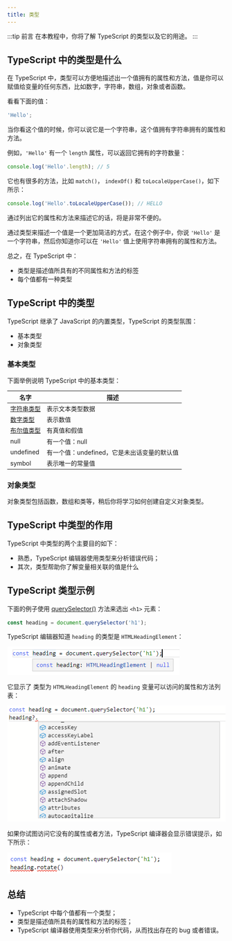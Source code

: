 ```yaml
---
title: 类型
---
```


:::tip 前言
在本教程中，你将了解 TypeScript 的类型以及它的用途。
:::

## TypeScript 中的类型是什么

在 TypeScript 中，类型可以方便地描述出一个值拥有的属性和方法，值是你可以赋值给变量的任何东西，比如数字，字符串，数组，对象或者函数。

看看下面的值：

```ts
'Hello';
```

当你看这个值的时候，你可以说它是一个字符串，这个值拥有字符串拥有的属性和方法。

例如，`'Hello'` 有一个 `length` 属性，可以返回它拥有的字符数量：

```ts
console.log('Hello'.length); // 5
```

它也有很多的方法，比如 `match()`， `indexOf()` 和 `toLocaleUpperCase()`，如下所示：

```ts
console.log('Hello'.toLocaleUpperCase()); // HELLO
```

通过列出它的属性和方法来描述它的话，将是非常不便的。

通过类型来描述一个值是一个更加简洁的方式，在这个例子中，你说 `'Hello'` 是一个字符串，然后你知道你可以在 `'Hello'` 值上使用字符串拥有的属性和方法。

总之，在 TypeScript 中：

- 类型是描述值所具有的不同属性和方法的标签
- 每个值都有一种类型

## TypeScript 中的类型

TypeScript 继承了 JavaScript 的内置类型，TypeScript 的类型氛围：

- 基本类型
- 对象类型

### 基本类型

下面举例说明 TypeScript 中的基本类型：

| 名字                                    | 描述                                        |
| --------------------------------------- | ------------------------------------------- |
| [字符串类型](/2-basic-types/3-string/)  | 表示文本类型数据                            |
| [数字类型](/2-basic-types/2-number/)    | 表示数值                                    |
| [布尔值类型](/2-basic-types/4-boolean/) | 有真值和假值                                |
| null                                    | 有一个值：null                              |
| undefined                               | 有一个值：undefined，它是未出话变量的默认值 |
| symbol                                  | 表示唯一的常量值                            |

### 对象类型

对象类型包括函数，数组和类等，稍后你将学习如何创建自定义对象类型。

## TypeScript 中类型的作用

TypeScript 中类型的两个主要目的如下：

- 熟悉，TypeScript 编辑器使用类型来分析错误代码；
- 其次，类型帮助你了解变量相关联的值是什么

## TypeScript 类型示例

下面的例子使用 [querySelector()](https://zh.javascript.info/searching-elements-dom#querySelector) 方法来选出 `<h1>` 元素：

```ts
const heading = document.querySelector('h1');
```

TypeScript 编辑器知道 `heading` 的类型是 `HTMLHeadingElement`：

![TypeScript-types-example-1.png](./images/TypeScript-types-example-1.png)

它显示了 类型为 `HTMLHeadingElement` 的 `heading` 变量可以访问的属性和方法列表：

![TypeScript-types-properties-and-methods](./images/TypeScript-types-properties-and-methods.png)

如果你试图访问它没有的属性或者方法，TypeScript 编译器会显示错误提示，如下所示：

![TypeScript-types-error](./images/TypeScript-types-error.png)

## 总结

- TypeScript 中每个值都有一个类型；
- 类型是描述值所具有的属性和方法的标签；
- TypeScript 编译器使用类型来分析你代码，从而找出存在的 bug 或者错误。

